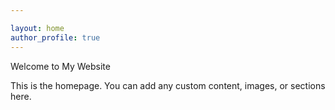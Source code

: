 ```yaml
---

layout: home
author_profile: true
---
```


<!-- Welcome content goes here. 
     The navigation menu is handled by your site's layout and header. 
     Add your homepage introduction, hero section, or any custom content below.
-->

Welcome to My Website

This is the homepage. You can add any custom content, images, or sections here.

<!-- Example content:
![Profile picture](/assets/images/profile.jpg)

## About Me

Short introduction...

## Latest Updates

- Project X released!
- Blog post: "How to Fix Double Menus in Jekyll"

-->
